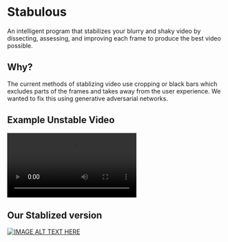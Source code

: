 # Stabulous
An intelligent program that stabilizes your blurry and shaky video by dissecting, assessing, and improving each frame to produce the best video possible. 

## Why?
The current methods of stablizing video use cropping or black bars which excludes parts of the frames and takes away from the user experience. We wanted to fix this using generative adversarial networks.

## Example Unstable Video

![Unstable video](https://www.dropbox.com/s/voskugi4n4i48ff/Stabilized.mov?dl=0)


## Our Stablized version

[![IMAGE ALT TEXT HERE](https://img.youtube.com/vi/YOUTUBE_VIDEO_ID_HERE/0.jpg)](https://youtube.com/shorts/-lbUAbQWVq4)
